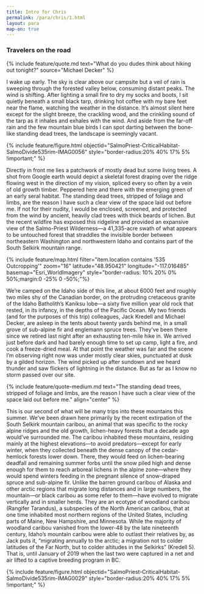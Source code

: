 ```yaml
---
title: Intro for Chris
permalink: /para/chris/1.html
layout: para
map-on: true
---
```


### Travelers on the road


{% include feature/quote.md text="What do you dudes think about hiking out tonight?" source="Michael Decker" %}


I wake up early. The sky is clear above our campsite but a veil of rain is sweeping through the forested valley below, consuming distant peaks. The wind is shifting. After lighting a small fire to dry my socks and boots, I sit quietly beneath a small black tarp, drinking hot coffee with my bare feet near the flame, watching the weather in the distance. It’s almost silent here except for the slight breeze, the crackling wood, and the crinkling sound of the tarp as it inhales and exhales with the wind. And aside from the far-off rain and the few mountain blue birds I can spot darting between the bone-like standing dead trees, the landscape is seemingly vacant.

{% include feature/figure.html objectid="SalmoPriest-CriticalHabitat-SalmoDivide535rim-IMAG0056" style="border-radius:20% 40% 17% 5% !important;"  %}

Directly in front me lies a patchwork of mostly dead but some living trees. A shot from Google earth would depict a skeletal forest draping over the ridge flowing west in the direction of my vision, spliced every so often by a vein of old growth timber. Peppered here and there with the emerging green of an early seral habitat. The standing dead trees, stripped of foliage and limbs, are the reason I have such a clear view of the space laid out before me. If not for their nudity, I would be enclosed, screened, and protected from the wind by ancient, heavily clad trees with thick beards of lichen. But the recent wildfire has exposed this ridgeline and provided an expansive view of the Salmo-Priest Wilderness—a 41,335-acre swath of what appears to be untouched forest that straddles the invisible border between northeastern Washington and northwestern Idaho and contains part of the South Selkirk mountain range. 



{% include feature/map.html filter="item.location contains '535 Outcropping'" zoom="16" latitude="48.950421" longitude="-117.016485" basemap="Esri_WorldImagery" style="border-radius: 10% 20% 0% 50%;margin:0 -25% 0 -50%;"%}

We’re camped on the Idaho side of this line, at about 6000 feet and roughly two miles shy of the Canadian border, on the protruding cretaceous granite of the Idaho Batholith’s Kaniksu lobe—a sixty five million year old rock that rested, in its infancy, in the depths of the Pacific Ocean. My two friends (and for the purposes of this trip) colleagues, Jack Kredell and Michael Decker, are asleep in the tents about twenty yards behind me, in a small grove of sub-alpine fir and englemann spruce trees. They’ve been there since we retired last night after an exhausting ten-mile hike in. We arrived just before dark and had barely enough time to set up camp, light a fire, and cook a freeze-dried meal. At that point the weather was fair and the scene I’m observing right now was under mostly clear skies, punctuated at dusk by a gilded horizon. The wind picked up after sundown and we heard thunder and saw flickers of lightning in the distance. But as far as I know no storm passed over our site.


{% include feature/quote-medium.md text="The standing dead trees, stripped of foliage and limbs, are the reason I have such a clear view of the space laid out before me." align="center" %}

This is our second of what will be many trips into these mountains this summer. We’ve been drawn here primarily by the recent extirpation of the South Selkirk mountain caribou, an animal that was specific to the rocky alpine ridges and the old growth, lichen-heavy forests that a decade ago would’ve surrounded me. The caribou inhabited these mountains, residing mainly at the highest elevations—to avoid predators—except for early winter, when they collected beneath the dense canopy of the cedar-hemlock forests lower down. There, they would feed on lichen-bearing deadfall and remaining summer forbs until the snow piled high and dense enough for them to reach arboreal lichens in the alpine zone—where they would spend winters feeding in the pregnant silence of snow-draped spruce and sub-alpine fir. Unlike the barren ground caribou of Alaska and other arctic regions that migrate long distances and in large numbers, the mountain—or black caribou as some refer to them—have evolved to migrate vertically and in smaller herds. They are an ecotype of woodland caribou (Rangifer Tarandus), a subspecies of the North American caribou, that at one time inhabited most northern regions of the United States, including parts of Maine, New Hampshire, and Minnesota. While the majority of woodland caribou vanished from the lower-48 by the late nineteenth century, Idaho’s mountain caribou were able to outlast their relatives by, as Jack puts it, “migrating annually to the arctic; a migration not to colder latitudes of the Far North, but to colder altitudes in the Selkirks” (Kredell 5). That is, until January of 2019 when the last two were captured in a net and air lifted to a captive breeding program in BC.  


{% include feature/figure.html objectid="SalmoPriest-CriticalHabitat-SalmoDivide535rim-IMAG0029" style="border-radius:20% 40% 17% 5% !important;"  %}
